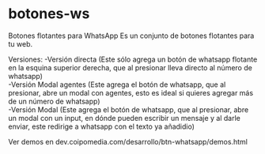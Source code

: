 # botones-ws
Botones flotantes para WhatsApp
Es un conjunto de botones flotantes para tu web.

Versiones:
 -Versión directa (Este sólo agrega un botón de whatsapp flotante en la esquina superior derecha, que al presionar lleva directo al número de whatsapp)<br>
 -Versión Modal agentes (Este agrega el botón de whatsapp, que al presionar, abre un modal con agentes, esto es ideal si quieres agregar más de un número de whatsapp)<br>
 -Versión Modal (Este agrega el botón de whatsapp, que al presionar, abre un modal con un input, en dónde pueden escribir un mensaje y al darle enviar, este redirige a whatsapp con el texto ya añadidio)
 
 Ver demos en dev.coipomedia.com/desarrollo/btn-whatsapp/demos.html
